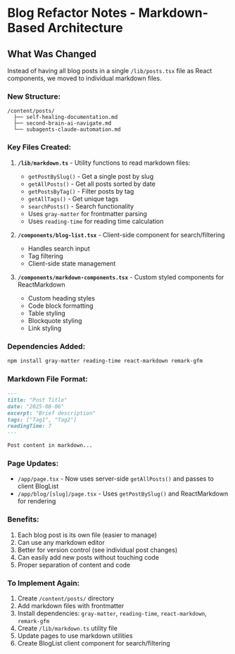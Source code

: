 # Blog Refactor Notes - Markdown-Based Architecture

## What Was Changed

Instead of having all blog posts in a single `/lib/posts.tsx` file as React components, we moved to individual markdown files.

### New Structure:
```
/content/posts/
  ├── self-healing-documentation.md
  ├── second-brain-ai-navigate.md
  └── subagents-claude-automation.md
```

### Key Files Created:

1. **`/lib/markdown.ts`** - Utility functions to read markdown files:
   - `getPostBySlug()` - Get a single post by slug
   - `getAllPosts()` - Get all posts sorted by date
   - `getPostsByTag()` - Filter posts by tag
   - `getAllTags()` - Get unique tags
   - `searchPosts()` - Search functionality
   - Uses `gray-matter` for frontmatter parsing
   - Uses `reading-time` for reading time calculation

2. **`/components/blog-list.tsx`** - Client-side component for search/filtering
   - Handles search input
   - Tag filtering
   - Client-side state management

3. **`/components/markdown-components.tsx`** - Custom styled components for ReactMarkdown
   - Custom heading styles
   - Code block formatting
   - Table styling
   - Blockquote styling
   - Link styling

### Dependencies Added:
```bash
npm install gray-matter reading-time react-markdown remark-gfm
```

### Markdown File Format:
```markdown
---
title: "Post Title"
date: "2025-08-06"
excerpt: "Brief description"
tags: ["Tag1", "Tag2"]
readingTime: 7
---

Post content in markdown...
```

### Page Updates:
- `/app/page.tsx` - Now uses server-side `getAllPosts()` and passes to client BlogList
- `/app/blog/[slug]/page.tsx` - Uses `getPostBySlug()` and ReactMarkdown for rendering

### Benefits:
1. Each blog post is its own file (easier to manage)
2. Can use any markdown editor
3. Better for version control (see individual post changes)
4. Can easily add new posts without touching code
5. Proper separation of content and code

### To Implement Again:
1. Create `/content/posts/` directory
2. Add markdown files with frontmatter
3. Install dependencies: `gray-matter`, `reading-time`, `react-markdown`, `remark-gfm`
4. Create `/lib/markdown.ts` utility file
5. Update pages to use markdown utilities
6. Create BlogList client component for search/filtering
